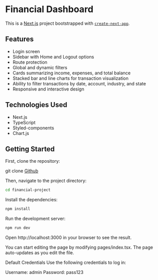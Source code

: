 # Financial Dashboard

This is a [Next.js](https://nextjs.org/) project bootstrapped with [`create-next-app`](https://github.com/vercel/next.js/tree/canary/packages/create-next-app).

## Features

- Login screen
- Sidebar with Home and Logout options
- Route protection
- Global and dynamic filters
- Cards summarizing income, expenses, and total balance
- Stacked bar and line charts for transaction visualization
- Ability to filter transactions by date, account, industry, and state
- Responsive and interactive design

## Technologies Used

- Next.js
- TypeScript
- Styled-components
- Chart.js

## Getting Started

First, clone the repository:

git clone [Github](https://github.com/NullBeta001/financial-dashboard)

Then, navigate to the project directory:

```bash
cd financial-project
```

Install the dependencies:

```bash
npm install
```

Run the development server:

```bash
npm run dev
```

Open http://localhost:3000 in your browser to see the result.

You can start editing the page by modifying pages/index.tsx. The page auto-updates as you edit the file.

Default Credentials
Use the following credentials to log in:

Username: admin
Password: pass123
